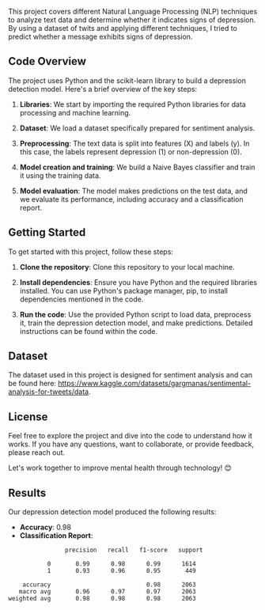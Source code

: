 
This project covers different Natural Language Processing (NLP) techniques to analyze text data and determine whether it indicates signs of depression. By using a dataset of twits and applying different techniques, I tried to predict whether a message exhibits signs of depression.

## Code Overview

The project uses Python and the scikit-learn library to build a depression detection model. Here's a brief overview of the key steps:

1. **Libraries**: We start by importing the required Python libraries for data processing and machine learning.

2. **Dataset**: We load a dataset specifically prepared for sentiment analysis.

3. **Preprocessing**: The text data is split into features (X) and labels (y). In this case, the labels represent depression (1) or non-depression (0).

4. **Model creation and training**: We build a Naive Bayes classifier and train it using the training data.

5. **Model evaluation**: The model makes predictions on the test data, and we evaluate its performance, including accuracy and a classification report.

## Getting Started

To get started with this project, follow these steps:

1. **Clone the repository**: Clone this repository to your local machine.

2. **Install dependencies**: Ensure you have Python and the required libraries installed. You can use Python's package manager, pip, to install dependencies mentioned in the code.

3. **Run the code**: Use the provided Python script to load data, preprocess it, train the depression detection model, and make predictions. Detailed instructions can be found within the code.

## Dataset

The dataset used in this project is designed for sentiment analysis and can be found here: https://www.kaggle.com/datasets/gargmanas/sentimental-analysis-for-tweets/data.

## License

Feel free to explore the project and dive into the code to understand how it works. If you have any questions, want to collaborate, or provide feedback, please reach out.

Let's work together to improve mental health through technology! 😊


## Results

Our depression detection model produced the following results:

- **Accuracy**: 0.98
- **Classification Report**:
```
                precision   recall   f1-score   support

           0       0.99      0.98      0.99      1614
           1       0.93      0.96      0.95       449

    accuracy                           0.98      2063
   macro avg       0.96      0.97      0.97      2063
weighted avg       0.98      0.98      0.98      2063
```

